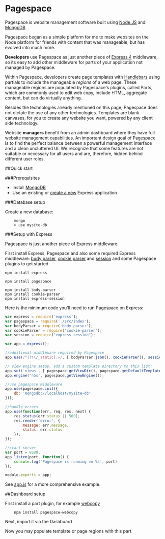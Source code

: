 Pagespace
=========

Pagespace is website management software built using [Node.JS](https://nodejs.org/en/) and [MongoDB](https://www.mongodb.org/).

Pagespace began as a simple platform for me to make websites on the Node platform for friends with content that was 
manageable, but has evolved into much more.

__Developers__ use Pagespace as just another piece of [Express 4](http://expressjs.com/) middleware, so its easy to add 
other middleware for parts of your application not managed by Pagespace.

Within Pagespace, developers create page templates with [Handlebars](http://handlebarsjs.com/) using partials to include the 
manageable _regions_ of a web page. These manageable regions are populated by Pagespace's plugins, called Parts, which are 
commonly used to edit web copy, include HTML, aggregate content, but can do virtually anything.

Besides the technologies already mentioned on this page, Pagespace does not dictate the use of any other technologies.
Templates are blank canvases, for you to create any website you want, powered by any client side technology.

Website __managers__ benefit from an admin dashboard where they have full website management capabilities. An 
important design goal of Pagespace is to find the perfect balance between a powerful management interface and a clean
uncluttered UI. We recognize that some features are not suitable or necessary for all users and are, therefore,
hidden behind different user roles.

##Quick start

###Prerequisites

* Install [MongoDB](http://docs.mongodb.org/getting-started/shell/installation/)
* Use an existing or [create a new](http://expressjs.com/starter/generator.html) Express application

###Database setup

Create a new database:

```
    mongo
    > use mysite-db
```

###Setup with Express

Pagespace is just another piece of Express middleware.

First install Express, Pagespace and also some required Express middleware: [body parser](https://github.com/expressjs/body-parser), 
[cookie parser](https://github.com/expressjs/cookie-parser) and [session](https://github.com/expressjs/session)
and some Pagespace plugins to get started

```
npm install express

npm install pagespace

npm install body-parser
npm install cookie-parser
npm install express-session
```

Here is the minimum code you'll need to run Pagespace on Express:

```javascript
var express = require('express');
var pagespace = require('./src/index');
var bodyParser = require('body-parser');
var cookieParser = require('cookie-parser');
var session = require("express-session");

var app = express();

//additional middleware required by Pagespace
app.use(/^(?!\/_static).+/, [ bodyParser.json(), cookieParser(), session({secret: 'keyboard cat'})]);

// view engine setup, add a custom template directory to this list:
app.set('views', [ pagespace.getViewDir(), pagespace.getDefaultTemplateDir() ]);
app.engine('hbs', pagespace.getViewEngine());

//use pagespace middleware
app.use(pagespace.init({
    db: 'mongodb://localhost/mysite-db'
}));

//handle errors
app.use(function(err, req, res, next) {
    res.status(err.status || 500);
    res.render('error', {
        message: err.message,
        status: err.status
    });
});

//start server
var port = 8080;
app.listen(port, function() {
    console.log('Pagespace is running on %s', port)
});

module.exports = app;
```

See [app.js](./app.js) for a more comprehensive example.

##Dashboard setup

First install a part plugin, for example [webcopy](https://github.com/pagespace/pagespace-webcopy)

```
    npm install pagespace-webcopy
```

Next, import it via the Dashboard

Now you may populate template or page regions with this part.

